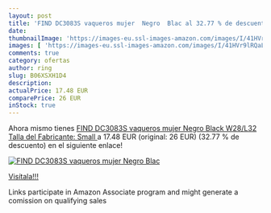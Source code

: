 ```yaml
---
layout: post
title: 'FIND DC3083S vaqueros mujer  Negro  Blac al 32.77 % de descuento'
date: 
thumbnailImage: 'https://images-eu.ssl-images-amazon.com/images/I/41HVr9lRQaL._SL200_.jpg'
images: [ 'https://images-eu.ssl-images-amazon.com/images/I/41HVr9lRQaL._SL200_.jpg' ]
comments: true
category: ofertas
author: ring
slug: B06XSXH1D4
description:
actualPrice: 17.48 EUR
comparePrice: 26 EUR
inStock: true
---
```


Ahora mismo tienes [FIND DC3083S vaqueros mujer  Negro  Black   W28/L32  Talla del Fabricante: Small ](https://www.amazon.es/dp/B06XSXH1D4/?tag=tolees-21) a 17.48 EUR (original: 26 EUR) (32.77 %  de descuento) en el siguiente enlace!

[![FIND DC3083S vaqueros mujer  Negro  Blac](https://images-eu.ssl-images-amazon.com/images/I/41HVr9lRQaL._SL200_.jpg)](https://www.amazon.es/dp/B06XSXH1D4/?tag=tolees-21)

[Visítala!!!](https://www.amazon.es/dp/B06XSXH1D4/?tag=tolees-21)

Links participate in Amazon Associate program and might generate a comission on qualifying sales
